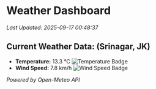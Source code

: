 
# Weather Dashboard

_Last Updated: 2025-09-17 00:48:37_

## Current Weather Data: (Srinagar, JK)
- **Temperature:** 13.3 °C ![Temperature Badge](https://img.shields.io/badge/Temperature-Low%20Temp-blue)
- **Wind Speed:** 7.8 km/h ![Wind Speed Badge](https://img.shields.io/badge/Wind%20Speed-Light%20Wind-blue)

*Powered by Open-Meteo API*
